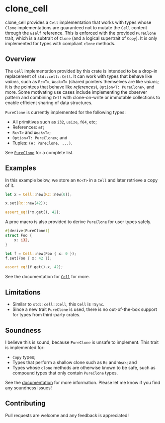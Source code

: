 # clone_cell

clone_cell provides a `Cell` implementation that works with types whose `Clone`
implementations are guaranteed not to mutate the `Cell` content through the `&self`
reference. This is enforced with the provided `PureClone` trait, which is a subtrait
of `Clone` (and a logical supertrait of `Copy`). It is only implemented for types
with compliant `clone` methods.

## Overview

The `Cell` implementation provided by this crate is intended to be a drop-in
replacement of `std::cell::Cell`. It can work with types that behave like *values*,
such as `Rc<T>`, `Weak<T>` (shared pointers themselves are like *values*; it is the
pointees that behave like *references*), `Option<T: PureClone>`, and more. Some
motivating use cases include implementing the observer pattern and combining `Cell`
with clone-on-write or immutable collections to enable efficient sharing of data
structures.

`PureClone` is currently implemented for the following types:
- All primitives such as `i32`, `usize`, `f64`, etc;
- References: `&T`;
- `Rc<T>` and `Weak<T>`;
- `Option<T: PureClone>`; and
- Tuples: `(A: PureClone, ...)`.

See [`PureClone`] for a complete list.

[`PureClone`]: https://docs.rs/clone_cell/latest/clone_cell/clone/trait.PureClone.html

## Examples

In this example below, we store an `Rc<T>` in a `Cell` and later retrieve a copy of it.
```rust
let x = Cell::new(Rc::new(0));

x.set(Rc::new(42));

assert_eq!(*x.get(), 42);
```

A proc macro is also provided to derive `PureClone` for user types safely.
```rust
#[derive(PureClone)]
struct Foo {
    x: i32,
}

let f = Cell::new(Foo { x: 0 });
f.set(Foo { x: 42 });

assert_eq!(f.get().x, 42);
```

See the documentation for [`Cell`] for more.

[`Cell`]: https://docs.rs/clone_cell/latest/clone_cell/cell/struct.Cell.html

## Limitations

- Similar to `std::cell::Cell`, this `Cell` is `!Sync`.
- Since a new trait `PureClone` is used, there is no out-of-the-box support for types from third-party crates.

## Soundness

I believe this is sound, because `PureClone` is unsafe to implement. This trait is implemented for:
- `Copy` types;
- Types that perform a shallow clone such as `Rc` and `Weak`; and
- Types whose `clone` methods are otherwise known to be safe, such as compound types that only contain `PureClone` types.

See the [documentation] for more information. Please let me know if you find any soundness issues!

[documentation]: https://docs.rs/clone_cell/

## Contributing

Pull requests are welcome and any feedback is appreciated!